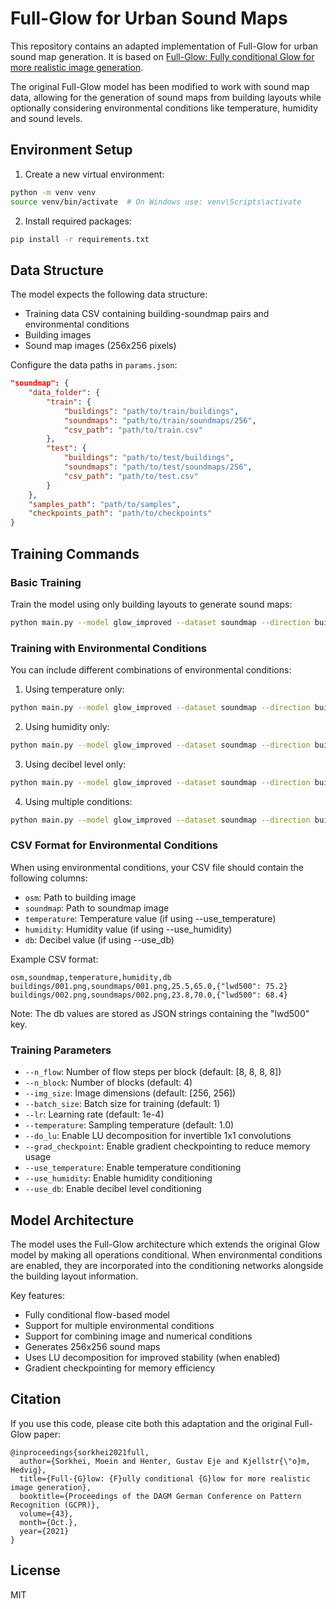 # Full-Glow for Urban Sound Maps

This repository contains an adapted implementation of Full-Glow for urban sound map generation. It is based on [Full-Glow: Fully conditional Glow for more realistic image generation](https://arxiv.org/abs/2012.05846).

The original Full-Glow model has been modified to work with sound map data, allowing for the generation of sound maps from building layouts while optionally considering environmental conditions like temperature, humidity and sound levels.

## Environment Setup

1. Create a new virtual environment:
```bash
python -m venv venv
source venv/bin/activate  # On Windows use: venv\Scripts\activate
```

2. Install required packages:
```bash
pip install -r requirements.txt
```

## Data Structure

The model expects the following data structure:
- Training data CSV containing building-soundmap pairs and environmental conditions
- Building images
- Sound map images (256x256 pixels)

Configure the data paths in `params.json`:
```json
"soundmap": {
    "data_folder": {
        "train": {
            "buildings": "path/to/train/buildings",
            "soundmaps": "path/to/train/soundmaps/256",
            "csv_path": "path/to/train.csv"
        },
        "test": {
            "buildings": "path/to/test/buildings", 
            "soundmaps": "path/to/test/soundmaps/256",
            "csv_path": "path/to/test.csv"
        }
    },
    "samples_path": "path/to/samples",
    "checkpoints_path": "path/to/checkpoints"
}
```

## Training Commands

### Basic Training
Train the model using only building layouts to generate sound maps:
```bash
python main.py --model glow_improved --dataset soundmap --direction building2soundmap --img_size 256 256 --n_block 4 --n_flow 8 8 8 8 --do_lu --reg_factor 0.0001 --grad_checkpoint
```

### Training with Environmental Conditions
You can include different combinations of environmental conditions:

1. Using temperature only:
```bash
python main.py --model glow_improved --dataset soundmap --direction building2soundmap --img_size 256 256 --n_block 4 --n_flow 8 8 8 8 --do_lu --reg_factor 0.0001 --grad_checkpoint --use_temperature
```

2. Using humidity only:
```bash
python main.py --model glow_improved --dataset soundmap --direction building2soundmap --img_size 256 256 --n_block 4 --n_flow 8 8 8 8 --do_lu --reg_factor 0.0001 --grad_checkpoint --use_humidity
```

3. Using decibel level only:
```bash
python main.py --model glow_improved --dataset soundmap --direction building2soundmap --img_size 256 256 --n_block 4 --n_flow 8 8 8 8 --do_lu --reg_factor 0.0001 --grad_checkpoint --use_db
```

4. Using multiple conditions:
```bash
python main.py --model glow_improved --dataset soundmap --direction building2soundmap --img_size 256 256 --n_block 4 --n_flow 8 8 8 8 --do_lu --reg_factor 0.0001 --grad_checkpoint --use_temperature --use_humidity --use_db
```

### CSV Format for Environmental Conditions
When using environmental conditions, your CSV file should contain the following columns:
- `osm`: Path to building image
- `soundmap`: Path to soundmap image
- `temperature`: Temperature value (if using --use_temperature)
- `humidity`: Humidity value (if using --use_humidity)
- `db`: Decibel value (if using --use_db)

Example CSV format:
```csv
osm,soundmap,temperature,humidity,db
buildings/001.png,soundmaps/001.png,25.5,65.0,{"lwd500": 75.2}
buildings/002.png,soundmaps/002.png,23.8,70.0,{"lwd500": 68.4}
```

Note: The db values are stored as JSON strings containing the "lwd500" key.

### Training Parameters

- `--n_flow`: Number of flow steps per block (default: [8, 8, 8, 8])
- `--n_block`: Number of blocks (default: 4) 
- `--img_size`: Image dimensions (default: [256, 256])
- `--batch_size`: Batch size for training (default: 1)
- `--lr`: Learning rate (default: 1e-4)
- `--temperature`: Sampling temperature (default: 1.0)
- `--do_lu`: Enable LU decomposition for invertible 1x1 convolutions
- `--grad_checkpoint`: Enable gradient checkpointing to reduce memory usage
- `--use_temperature`: Enable temperature conditioning
- `--use_humidity`: Enable humidity conditioning
- `--use_db`: Enable decibel level conditioning

## Model Architecture

The model uses the Full-Glow architecture which extends the original Glow model by making all operations conditional. When environmental conditions are enabled, they are incorporated into the conditioning networks alongside the building layout information.

Key features:
- Fully conditional flow-based model
- Support for multiple environmental conditions
- Support for combining image and numerical conditions
- Generates 256x256 sound maps
- Uses LU decomposition for improved stability (when enabled)
- Gradient checkpointing for memory efficiency

## Citation

If you use this code, please cite both this adaptation and the original Full-Glow paper:

```
@inproceedings{sorkhei2021full,
  author={Sorkhei, Moein and Henter, Gustav Eje and Kjellstr{\"o}m, Hedvig},
  title={Full-{G}low: {F}ully conditional {G}low for more realistic image generation},
  booktitle={Proceedings of the DAGM German Conference on Pattern Recognition (GCPR)},
  volume={43},
  month={Oct.},
  year={2021}
}
```

## License
MIT